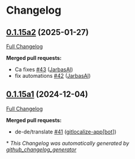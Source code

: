 # Changelog

## [0.1.15a2](https://github.com/OpenVoiceOS/ovos-skill-parrot/tree/0.1.15a2) (2025-01-27)

[Full Changelog](https://github.com/OpenVoiceOS/ovos-skill-parrot/compare/0.1.15a1...0.1.15a2)

**Merged pull requests:**

- Ca fixes [\#43](https://github.com/OpenVoiceOS/ovos-skill-parrot/pull/43) ([JarbasAl](https://github.com/JarbasAl))
- fix automations [\#42](https://github.com/OpenVoiceOS/ovos-skill-parrot/pull/42) ([JarbasAl](https://github.com/JarbasAl))

## [0.1.15a1](https://github.com/OpenVoiceOS/ovos-skill-parrot/tree/0.1.15a1) (2024-12-04)

[Full Changelog](https://github.com/OpenVoiceOS/ovos-skill-parrot/compare/0.1.14...0.1.15a1)

**Merged pull requests:**

- de-de/translate [\#41](https://github.com/OpenVoiceOS/ovos-skill-parrot/pull/41) ([gitlocalize-app[bot]](https://github.com/apps/gitlocalize-app))



\* *This Changelog was automatically generated by [github_changelog_generator](https://github.com/github-changelog-generator/github-changelog-generator)*
